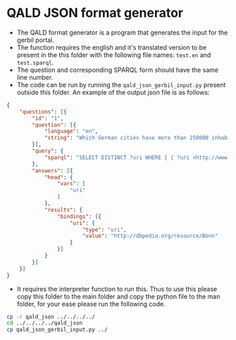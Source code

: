 # QALD JSON format generator

- The QALD format generator is a program that generates the input for the gerbil portal.
- The function requires the english and it's translated version to be present in the this folder with the following file names: `test.en` and `test.sparql`.
- The question and corresponding SPARQL form should have the same line number.
- The code can be run by running the `qald_json_gerbil_input.py` present outside this folder. An example of the output json file is as follows:

```json
{
	"questions": [{
		"id": "1",
		"question": [{
			"language": "en",
			"string": "Which German cities have more than 250000 inhabitants?"
		}],
		"query": {
			"sparql": "SELECT DISTINCT ?uri WHERE { { ?uri <http://www.w3.org/1999/02/22-rdf-syntax-ns#type> <http://dbpedia.org/ontology/City> . } UNION { ?uri <http://www.w3.org/1999/02/22-rdf-syntax-ns#type> <http://dbpedia.org/ontology/Town> . }  ?uri <http://dbpedia.org/ontology/country> <http://dbpedia.org/resource/Germany> .  ?uri <http://dbpedia.org/ontology/populationTotal> ?population .  FILTER ( ?population > 250000 ) } "
		},
		"answers": [{
			"head": {
				"vars": [
					"uri"
				]
			},
			"results": {
				"bindings": [{
					"uri": {
						"type": "uri",
						"value": "http://dbpedia.org/resource/Bonn"
					}
				}]
			}
		}]
	}]
}
```
- It requires the interpreter function to run this. Thus to use this please copy this folder to the main folder and copy the python file to the man folder, for your ease please run the following code.  

```bash
cp -r qald_json ../../../../
cd ../../../../qald_json 
cp qald_json_gerbil_input.py ../
```